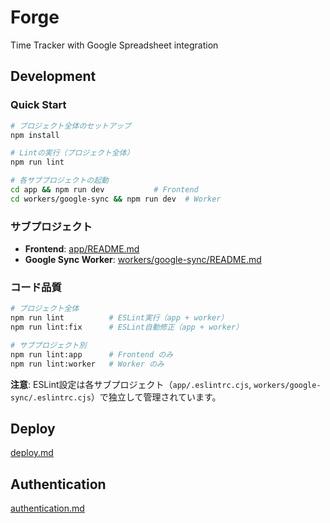 # Forge

Time Tracker with Google Spreadsheet integration

## Development

### Quick Start

```bash
# プロジェクト全体のセットアップ
npm install

# Lintの実行（プロジェクト全体）
npm run lint

# 各サブプロジェクトの起動
cd app && npm run dev           # Frontend
cd workers/google-sync && npm run dev  # Worker
```

### サブプロジェクト

- **Frontend**: [app/README.md](/app/README.md)
- **Google Sync Worker**: [workers/google-sync/README.md](/api/google-sync/README.md)

### コード品質

```bash
# プロジェクト全体
npm run lint          # ESLint実行（app + worker）
npm run lint:fix      # ESLint自動修正（app + worker）

# サブプロジェクト別
npm run lint:app      # Frontend のみ
npm run lint:worker   # Worker のみ
```

**注意**: ESLint設定は各サブプロジェクト（`app/.eslintrc.cjs`, `workers/google-sync/.eslintrc.cjs`）で独立して管理されています。

## Deploy
[deploy.md](/docs/deploy.md)

## Authentication
[authentication.md](/docs/authentication.md)
